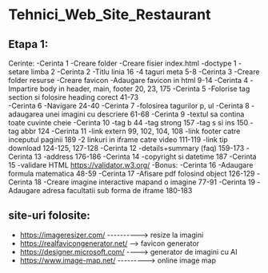 # Tehnici_Web_Site_Restaurant

## Etapa 1:
Cerinte:
-Cerinta 1
  -Creare folder
  -Creare fisier index.html
  -doctype  1
  -setare limba  2
-Cerinta 2
  -Titlu  linia 16
  -4 taguri meta  5-8
-Cerinta 3
  -Creare folder resurse
  -Creare favicon
  -Adaugare favicon in html  9-14
-Cerinta 4
  -Impartire body in header, main, footer  20, 23, 175
-Cerinta 5
  -Folorise tag section si folosire heading corect  41-73  
-Cerinta 6
  -Navigare  24-40
-Cerinta 7
  -folosirea tagurilor p, ul
-Cerinta 8
  -adaugarea unei imagini cu descriere  61-68
-Cerinta 9
  -textul sa contina toate cuvinte cheie
-Cerinta 10
  -tag b  44
  -tag strong  157
  -tag s si ins  150
  -tag abbr  124
-Cerinta 11
  -link extern  99, 102, 104, 108
  -link footer catre inceputul paginii  189
  -2 linkuri in iframe catre video  111-119
  -link tip download  124-125, 127-128
-Cerinta 12
  -details+summary (faq) 159-173
-Cerinta 13
  -address 176-186
-Cerinta 14
  -copyright si datetime  187
-Cerinta 15
  -validare HTML https://validator.w3.org/
-Bonus:
  -Cerinta 16
    -Adaugare formula matematica 48-59
  -Cerinta 17
    -Afisare pdf folosind object  126-129
  -Cerinta 18
    -Creare imagine interactive mapand o imagine  77-91
  -Cerinta 19
    -Adaugare adresa facultatii sub forma de iframe  180-183

## site-uri folosite:
- https://imageresizer.com/ ----------> resize la imagini
- https://realfavicongenerator.net/ --> favicon generator
- https://designer.microsoft.com/ ----> generator de imagini cu AI
- https://www.image-map.net/ ---------> online image map
